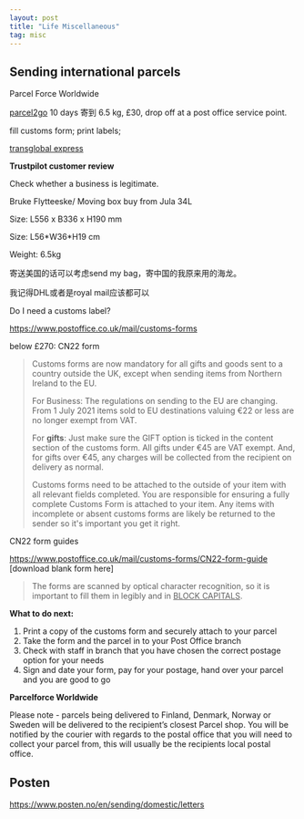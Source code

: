 ```yaml
---
layout: post
title: "Life Miscellaneous"
tag: misc
---
```


## Sending international parcels

Parcel Force Worldwide

[parcel2go](https://www.parcel2go.com/) 10 days 寄到 6.5 kg, £30, drop off at a post office service point.

fill customs form; print labels;

[transglobal express](https://www.transglobalexpress.co.uk/?gclid=EAIaIQobChMI_dfLq_eh9gIVybHtCh1pcQmSEAAYASAAEgIWzPD_BwE)



**Trustpilot customer review**

Check whether a business is legitimate.



Bruke Flytteeske/ Moving box buy from Jula 34L

Size: L556 x B336 x H190 mm



Size: L56\*W36\*H19 cm 

Weight: 6.5kg

寄送美国的话可以考虑send my bag，寄中国的我原来用的海龙。

我记得DHL或者是royal mail应该都可以



Do I need a customs label?

https://www.postoffice.co.uk/mail/customs-forms

below £270: CN22 form

>   Customs forms are now mandatory for all gifts and goods sent to a country outside the UK, except when sending items from Northern Ireland to the EU.
>
>   For Business: The regulations on sending to the EU are changing. From 1 July 2021 items sold to EU destinations valuing €22 or less are no longer exempt from VAT.
>
>   For **gifts**: Just make sure the GIFT option is ticked in the content section of the customs form. All gifts under €45 are VAT exempt. And, for gifts over €45, any charges will be collected from the recipient on delivery as normal.
>
>   Customs forms need to be attached to the outside of your item with all relevant fields completed. You are responsible for ensuring a fully complete Customs Form is attached to your item. Any items with incomplete or absent customs forms are likely be returned to the sender so it's important you get it right.

CN22 form guides

<https://www.postoffice.co.uk/mail/customs-forms/CN22-form-guide> [download blank form here]

>   The forms are scanned by optical character recognition, so it is important to fill them in legibly and in <u>BLOCK CAPITALS</u>.



**What to do next:**

1.  Print a copy of the customs form and securely attach to your parcel
2.  Take the form and the parcel in to your Post Office branch
3.  Check with staff in branch that you have chosen the correct postage option for your needs
4.  Sign and date your form, pay for your postage, hand over your parcel and you are good to go



**Parcelforce Worldwide**

Please note - parcels being delivered to Finland, Denmark, Norway or Sweden will be delivered to the recipient’s closest Parcel shop. You will be notified by the courier with regards to the postal office that you will need to collect your parcel from, this will usually be the recipients local postal office.



## Posten

<https://www.posten.no/en/sending/domestic/letters>
